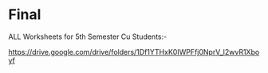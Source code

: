 # Final
ALL Worksheets for 5th Semester Cu Students:-

https://drive.google.com/drive/folders/1Df1YTHxK0IWPFfj0NprV_l2wvR1Xboyf
